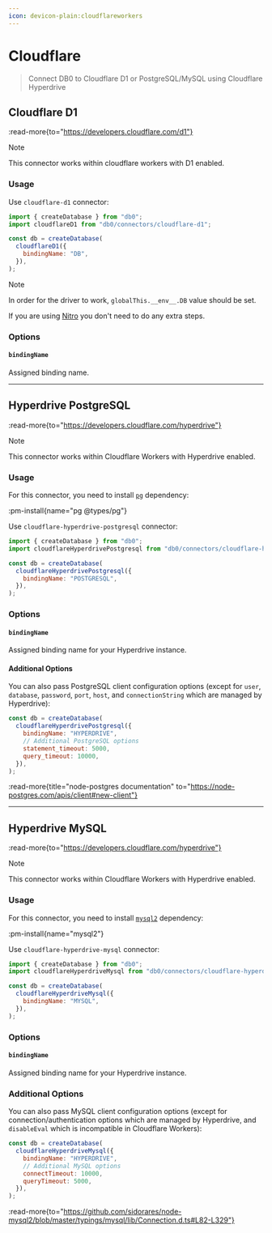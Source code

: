 ```yaml
---
icon: devicon-plain:cloudflareworkers
---
```


# Cloudflare

> Connect DB0 to Cloudflare D1 or PostgreSQL/MySQL using Cloudflare Hyperdrive


## Cloudflare D1

:read-more{to="https://developers.cloudflare.com/d1"}

> [!NOTE]
> This connector works within cloudflare workers with D1 enabled.

### Usage

Use `cloudflare-d1` connector:

```js
import { createDatabase } from "db0";
import cloudflareD1 from "db0/connectors/cloudflare-d1";

const db = createDatabase(
  cloudflareD1({
    bindingName: "DB",
  }),
);
```

> [!NOTE]
> In order for the driver to work, `globalThis.__env__.DB` value should be set.
>
> If you are using [Nitro](https://nitro.unjs.io/) you don't need to do any extra steps.

### Options

#### `bindingName`

Assigned binding name.

---

## Hyperdrive PostgreSQL

:read-more{to="https://developers.cloudflare.com/hyperdrive"}

> [!NOTE]
> This connector works within Cloudflare Workers with Hyperdrive enabled.

### Usage

For this connector, you need to install [`pg`](https://www.npmjs.com/package/pg) dependency:

:pm-install{name="pg @types/pg"}

Use `cloudflare-hyperdrive-postgresql` connector:

```js
import { createDatabase } from "db0";
import cloudflareHyperdrivePostgresql from "db0/connectors/cloudflare-hyperdrive-postgresql";

const db = createDatabase(
  cloudflareHyperdrivePostgresql({
    bindingName: "POSTGRESQL",
  }),
);
```

### Options

#### `bindingName`

Assigned binding name for your Hyperdrive instance.

#### Additional Options

You can also pass PostgreSQL client configuration options (except for `user`, `database`, `password`, `port`, `host`, and `connectionString` which are managed by Hyperdrive):

```js
const db = createDatabase(
  cloudflareHyperdrivePostgresql({
    bindingName: "HYPERDRIVE",
    // Additional PostgreSQL options
    statement_timeout: 5000,
    query_timeout: 10000,
  }),
);
```

:read-more{title="node-postgres documentation" to="https://node-postgres.com/apis/client#new-client"}

---

## Hyperdrive MySQL

:read-more{to="https://developers.cloudflare.com/hyperdrive"}

> [!NOTE]
> This connector works within Cloudflare Workers with Hyperdrive enabled.

### Usage

For this connector, you need to install [`mysql2`](https://www.npmjs.com/package/mysql2) dependency:

:pm-install{name="mysql2"}

Use `cloudflare-hyperdrive-mysql` connector:

```js
import { createDatabase } from "db0";
import cloudflareHyperdriveMysql from "db0/connectors/cloudflare-hyperdrive-mysql";

const db = createDatabase(
  cloudflareHyperdriveMysql({
    bindingName: "MYSQL",
  }),
);
```

### Options

#### `bindingName`

Assigned binding name for your Hyperdrive instance.

### Additional Options

You can also pass MySQL client configuration options (except for connection/authentication options which are managed by Hyperdrive, and `disableEval` which is incompatible in Cloudflare Workers):

```js
const db = createDatabase(
  cloudflareHyperdriveMysql({
    bindingName: "HYPERDRIVE",
    // Additional MySQL options
    connectTimeout: 10000,
    queryTimeout: 5000,
  }),
);
```

:read-more{to="https://github.com/sidorares/node-mysql2/blob/master/typings/mysql/lib/Connection.d.ts#L82-L329"}
